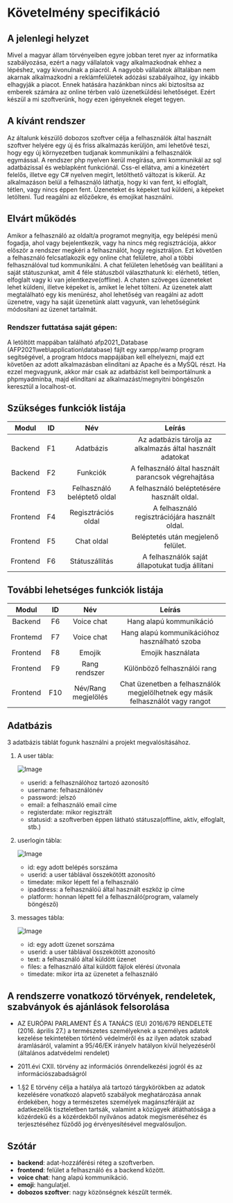# Követelmény specifikáció

## A jelenlegi helyzet

Mivel a magyar állam törvényeiben egyre jobban teret nyer az informatika szabályozása,
ezért a nagy vállalatok vagy alkalmazkodnak ehhez a lépéshez, vagy kivonulnak a piacról.
A nagyobb vállalatok álltalában nem akarnak alkalmazkodni a reklámfelületek adózási
szabályaihoz, így inkább elhagyják a piacot. Ennek hatására hazánkban nincs aki
biztosítsa az emberek számára az online térben való üzenetküldési lehetőséget.
Ezért készül a mi szoftverünk, hogy ezen igényeknek eleget tegyen.

## A kívánt rendszer

Az általunk készülő dobozos szoftver célja a felhasználók által használt szoftver helyére egy 
új és friss alkalmazás kerüljön, ami lehetővé teszi, hogy egy új környezetben tudjanak
kommunikálni a felhasználók egymással. A rendszer php nyelven kerül megírása, ami kommunikál az 
sql adatbázissal és weblapként funkciónál. Css-el ellátva, ami a kinézetért felelős, illetve egy 
C# nyelven megírt, letölthető változat is kikerül. Az alkalmazáson belül
a felhasználó láthatja, hogy ki van fent, ki elfoglalt, tétlen, vagy nincs éppen fent.
Üzeneteket és képeket tud küldeni, a képeket letölteni. Tud reagálni az előzőekre, és emojikat
használni.

## Elvárt működés

Amikor a felhasználó az oldalt/a programot megnyitja, egy belépési menü fogadja, ahol vagy
bejelentkezik, vagy ha nincs még regisztrációja, akkor először a rendszer megkéri a
felhasználót, hogy regisztráljon. Ezt követően a felhasználó felcsatlakozik egy online chat
felületre, ahol a többi felhasználóval tud kommunikálni. A chat felületen lehetőség van 
beállítani a saját státuszunkat, amit 4 féle státuszból választhatunk ki: elérhető, tétlen, 
elfoglalt vagy ki van jelentkezve(offline). A chaten szöveges üzeneteket lehet küldeni, illetve 
képeket is, amiket le lehet tölteni. Az üzenetek alatt megtalálható egy kis menürész, ahol 
lehetőség van reagálni az adott üzenetre, vagy ha saját üzenetünk alatt vagyunk, van 
lehetőségünk módosítani az üzenet tartalmát.

### Rendszer futtatása saját gépen:

A letöltött mappában található afp2021_Database
(AFP2021\web\application\database) fájlt egy xampp/wamp 
program segítségével, a program htdocs mappájában kell elhelyezni, majd ezt követően az adott 
alkalmazásban elindítani az Apache és a MySQL részt. Ha ezzel megvagyunk, akkor már csak az 
adatbázist kell beimportálnunk a phpmyadminba, majd elindítani az alkalmazást/megnyitni
böngészőn keresztül a localhost-ot.

## Szükséges funkciók listája

| Modul | ID | Név | Leírás |
| :-----: | :--: | :-----: | :--------: |
| Backend | F1 | Adatbázis | Az adatbázis tárolja az alkalmazás által használt adatokat |
| Backend | F2 | Funkciók | A felhasználó által használt parancsok végrehajtása |
| Frontend | F3 | Felhasználó beléptető oldal | A felhasználó beléptetésére használt oldal. |
| Frontend | F4 | Regisztrációs oldal | A felhasználó regisztrációjára használt oldal. |
| Frontend | F5 | Chat oldal | Beléptetés után megjelenő felület. |
|Frontend | F6 | Státuszállítás | A felhasználók saját állapotukat tudja állítani |

## További lehetséges funkciók listája

| Modul | ID | Név | Leírás |
| :-----: | :--: | :-----: | :---------: |
| Backend | F6 | Voice chat | Hang alapú kommunikáció |
| Frontemd | F7 | Voice chat | Hang alapú kommunikációhoz használható szoba |
| Frontend | F8 | Emojik | Emojik használata |
| Frontend | F9 | Rang rendszer | Különböző felhasználói rang |
| Frontend | F10 | Név/Rang megjelölés | Chat üzenetben a felhasználók megjelölhetnek egy másik felhasználót vagy rangot |

## Adatbázis

3 adatbázis táblát fogunk használni a projekt megvalósításához.

1. A user tábla:
   
   ![Image](https://github.com/gergof2/AFP2021_2022_2/docs/images/user.png)

   - userid: a felhasználóhoz tartozó azonosító
   - username: felhasználónév
   - password: jelszó
   - email: a felhasználó email címe
   - registerdate: mikor regisztrált
   - statusid: a szoftverben éppen látható státusza(offline, aktív, elfoglalt, stb.)

2. userlogin tábla:
   
   ![Image](https://github.com/gergof2/AFP2021_2022_2/docs/images/userlogin.png)

   - id: egy adott belépés sorszáma
   - userid: a user táblával összekötött azonosító
   - timedate: mikor lépett fel a felhasználó
   - ipaddress: a felhasználóü által használt eszköz ip címe
   - platform: honnan lépett fel a felhasználó(program, valamely böngésző)

3. messages tábla:

    ![Image](https://github.com/gergof2/AFP2021_2022_2/docs/images/messages.png)

    - id: egy adott üzenet sorszáma
    - userid: a user táblával összekötött azonosító
    - text: a felhasználó által küldött üzenet
    - files: a felhasználó által küldött fájlok elérésí útvonala
    - timedate: mikor írta az üzenetet a felhasználó

## A rendszerre vonatkozó törvények, rendeletek, szabványok és ajánlások felsorolása

- AZ EURÓPAI PARLAMENT ÉS A TANÁCS (EU) 2016/679 RENDELETE
(2016. április 27.)
a természetes személyeknek a személyes adatok kezelése tekintetében történő védelméről és az 
ilyen adatok szabad áramlásáról, valamint a 95/46/EK irányelv hatályon kívül helyezéséről 
(általános adatvédelmi rendelet)

- 2011.évi CXII. törvény az információs önrendelkezési jogról és az információszabadságról

- 1.§2 E törvény célja a hatálya alá tartozó tárgykörökben az adatok kezelésére vonatkozó 
alapvető szabályok meghatározása annak érdekében, hogy a természetes személyek magánszféráját az 
adatkezelők tiszteletben tartsák, valamint a közügyek átláthatósága a közérdekű és a közérdekből 
nyilvános adatok megismeréséhez és terjesztéséhez fűződő jog érvényesítésével megvalósuljon.

## Szótár

- **backend**: adat-hozzáférési réteg a szoftverben.
- **frontend**: felület a felhasználó és a backend között.
- **voice chat**: hang alapú kommunikáció.
- **emoji**: hangulatjel.
- **dobozos szoftver**: nagy közönségnek készűlt termék.
